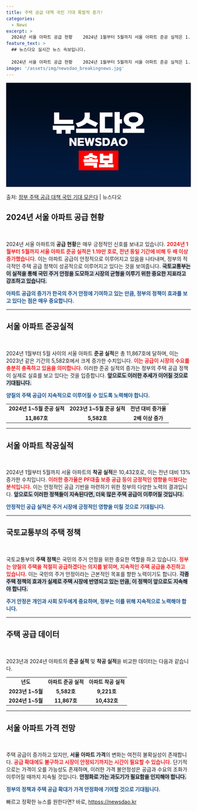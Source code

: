 ```yaml
---
title: 주택 공급 대책 국민 기대 폭발적 증가!
categories:
  - News
excerpt: >
  2024년 서울 아파트 공급 현황    2024년 1월부터 5월까지 서울 아파트 준공 실적은 1.19만 호로…
feature_text: >
  ## 뉴스다오 실시간 뉴스 속보입니다.

  2024년 서울 아파트 공급 현황    2024년 1월부터 5월까지 서울 아파트 준공 실적은 1.19만 호로…
image: '/assets/img/newsdao_breakingnews.jpg'
---
```


![뉴스다오 속보](/assets/img/newsdao_breakingnews.jpg)

<p>출처: <a href="httpss://newsdao.kr/4878" rel="dofollow">정부 주택 공급 대책 국민 기대 모은다</a> | 뉴스다오</p>

<h2 data-ke-size="size26">2024년 서울 아파트 공급 현황</h2>

<p data-ke-size="size16">&nbsp;</p>
2024년 서울 아파트의 <b>공급 현황</b>은 매우 긍정적인 신호를 보내고 있습니다. <b><span style="color: #ee2323;">2024년 1월부터 5월까지 서울 아파트 준공 실적은 1.19만 호로, 전년 동일 기간에 비해 두 배 이상 증가했습니다.</span></b> 이는 아파트 공급이 안정적으로 이루어지고 있음을 나타내며, 정부의 적극적인 주택 공급 정책이 성공적으로 이루어지고 있다는 것을 보여줍니다. <b><span style="background-color: #21538527;">국토교통부는 이 실적을 통해 국민 주거 안정을 도모하고 시장의 균형을 이루기 위한 중요한 지표라고 강조하고 있습니다.</span></b>

<b><span style="color: #1a5490;">아파트 공급의 증가가 한국의 주거 안정에 기여하고 있는 만큼, 정부의 정책이 효과를 보고 있다는 점은 매우 중요합니다.</span></b> 

<hr>

<h2 data-ke-size="size26">서울 아파트 준공실적</h2>

<p data-ke-size="size16">&nbsp;</p>
2024년 1월부터 5월 사이의 서울 아파트 <b>준공 실적</b>은 총 11,867호에 달하며, 이는 2023년 같은 기간의 5,582호에서 크게 증가한 수치입니다. <b><span style="color: #ee2323;">이는 공급이 시장의 수요를 충분히 충족하고 있음을 의미합니다.</span></b> 이러한 준공 실적의 증가는 정부의 주택 공급 정책이 실제로 실효를 보고 있다는 것을 입증합니다. <b><span style="background-color: #21538527;">앞으로도 이러한 추세가 이어질 것으로 기대됩니다.</span></b>

<b><span style="color: #1a5490;">양질의 주택 공급이 지속적으로 이루어질 수 있도록 노력해야 합니다.</span></b> 

<table style="width: 100%;">
    <tr>
        <td style="text-align: center; height: 17px;"><b>2024년 1~5월 준공 실적</b></td>
        <td style="text-align: center; height: 17px;"><b>2023년 1~5월 준공 실적</b></td>
        <td style="text-align: center; height: 17px;"><b>전년 대비 증가율</b></td>
    </tr>
    <tr>
        <td style="text-align: center; height: 17px;"><b>11,867호</b></td>
        <td style="text-align: center; height: 17px;"><b>5,582호</b></td>
        <td style="text-align: center; height: 17px;"><b>2배 이상 증가</b></td>
    </tr>
</table>

<hr>

<h2 data-ke-size="size26">서울 아파트 착공실적</h2>

<p data-ke-size="size16">&nbsp;</p>
2024년 1월부터 5월까지 서울 아파트의 <b>착공 실적</b>은 10,432호로, 이는 전년 대비 13% 증가한 수치입니다. <b><span style="color: #ee2323;">이러한 증가율은 PF대출 보증 공급 등이 긍정적인 영향을 미쳤다는 분석입니다.</span></b> 이는 안정적인 공급 기반을 마련하기 위한 정부의 다양한 노력의 결과입니다. <b><span style="background-color: #21538527;">앞으로도 이러한 정책들이 지속된다면, 더욱 많은 주택 공급이 이루어질 것입니다.</span></b>

<b><span style="color: #1a5490;">안정적인 공급 실적은 주거 시장에 긍정적인 영향을 미칠 것으로 기대됩니다.</span></b> 

<hr>

<h2 data-ke-size="size26">국토교통부의 주택 정책</h2>

<p data-ke-size="size16">&nbsp;</p>
국토교통부의 <b>주택 정책</b>은 국민의 주거 안정을 위한 중요한 역할을 하고 있습니다. <b><span style="color: #ee2323;">정부는 양질의 주택을 적절히 공급하겠다는 의지를 밝히며, 지속적인 주택 공급을 추진하고 있습니다.</span></b> 이는 국민의 주거 안정이라는 근본적인 목표를 향한 노력이기도 합니다. <b><span style="background-color: #21538527;">각종 주택 정책의 효과가 실제로 주택 시장에 반영되고 있는 만큼, 이 정책이 앞으로도 지속해야 합니다.</span></b>

<b><span style="color: #1a5490;">주거 안정은 개인과 사회 모두에게 중요하며, 정부는 이를 위해 지속적으로 노력해야 합니다.</span></b>

<hr>

<h2 data-ke-size="size26">주택 공급 데이터</h2>

<p data-ke-size="size16">&nbsp;</p>
2023년과 2024년 아파트의 <b>준공 실적</b> 및 <b>착공 실적</b>을 비교한 데이터는 다음과 같습니다.

<table style="width: 100%;">
    <tr>
        <td style="text-align: center; height: 17px;"><b>년도</b></td>
        <td style="text-align: center; height: 17px;"><b>아파트 준공 실적</b></td>
        <td style="text-align: center; height: 17px;"><b>아파트 착공 실적</b></td>
    </tr>
    <tr>
        <td style="text-align: center; height: 17px;"><b>2023년 1~5월</b></td>
        <td style="text-align: center; height: 17px;"><b>5,582호</b></td>
        <td style="text-align: center; height: 17px;"><b>9,221호</b></td>
    </tr>
    <tr>
        <td style="text-align: center; height: 17px;"><b>2024년 1~5월</b></td>
        <td style="text-align: center; height: 17px;"><b>11,867호</b></td>
        <td style="text-align: center; height: 17px;"><b>10,432호</b></td>
    </tr>
</table>

<hr>

<h2 data-ke-size="size26">서울 아파트 가격 전망</h2>

<p data-ke-size="size16">&nbsp;</p>
주택 공급이 증가하고 있지만, <b>서울 아파트 가격</b>의 변화는 여전히 불확실성이 존재합니다. <b><span style="color: #ee2323;">공급 확대에도 불구하고 시장이 안정되기까지는 시간이 필요할 수 있습니다.</span></b> 단기적으로는 가격이 오를 가능성도 존재하며, 이러한 가격 불안정성은 공급과 수요의 조화가 이루어질 때까지 지속될 것입니다. <b><span style="background-color: #21538527;">안정화로 가는 과도기가 필요함을 인지해야 합니다.</span></b>

<b><span style="color: #1a5490;">정부의 정책과 주택 공급 확대가 가격 안정화에 기여할 것으로 기대됩니다.</span></b>

<p data-ke-size="size16"></p> 

빠르고 정확한 뉴스를 원한다면? 바로, <a href="httpss://newsdao.kr" rel="dofollow">httpss://newsdao.kr</a>


